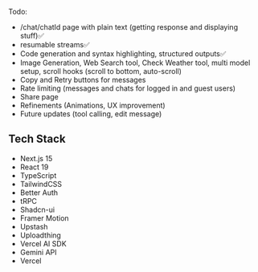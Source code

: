 Todo:

- /chat/chatId page with plain text (getting response and displaying stuff)✅
- resumable streams✅
- Code generation and syntax highlighting, structured outputs✅
- Image Generation, Web Search tool, Check Weather tool, multi model setup, scroll hooks (scroll to bottom, auto-scroll)
- Copy and Retry buttons for messages
- Rate limiting (messages and chats for logged in and guest users)
- Share page
- Refinements (Animations, UX improvement)
- Future updates (tool calling, edit message)

## Tech Stack

- Next.js 15
- React 19
- TypeScript
- TailwindCSS
- Better Auth
- tRPC
- Shadcn-ui
- Framer Motion
- Upstash
- Uploadthing
- Vercel AI SDK
- Gemini API
- Vercel
